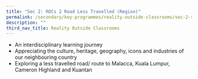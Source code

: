 ```yaml
---
title: "Sec 2: ROCs 2 Road Less Travelled (Region)"
permalink: /secondary/key-programmes/reality-outside-classrooms/sec-2-rocs-2-road-less-travelled-region/
description: ""
third_nav_title: Reality Outside Classrooms
---
```

*   An interdisciplinary learning journey
*   Appreciating the culture, heritage, geography, icons and industries of our neighbouring country
*   Exploring a less travelled road/ route to Malacca, Kuala Lumpur, Cameron Highland and Kuantan